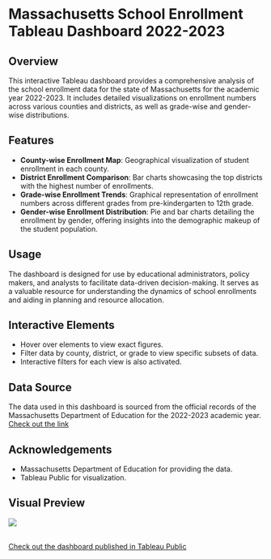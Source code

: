 # Massachusetts School Enrollment Tableau Dashboard 2022-2023

## Overview
This interactive Tableau dashboard provides a comprehensive analysis of the school enrollment data for the state of Massachusetts for the academic year 2022-2023. It includes detailed visualizations on enrollment numbers across various counties and districts, as well as grade-wise and gender-wise distributions.

## Features
- **County-wise Enrollment Map**: Geographical visualization of student enrollment in each county.
- **District Enrollment Comparison**: Bar charts showcasing the top districts with the highest number of enrollments.
- **Grade-wise Enrollment Trends**: Graphical representation of enrollment numbers across different grades from pre-kindergarten to 12th grade.
- **Gender-wise Enrollment Distribution**: Pie and bar charts detailing the enrollment by gender, offering insights into the demographic makeup of the student population.

## Usage
The dashboard is designed for use by educational administrators, policy makers, and analysts to facilitate data-driven decision-making. It serves as a valuable resource for understanding the dynamics of school enrollments and aiding in planning and resource allocation.

## Interactive Elements
- Hover over elements to view exact figures.
- Filter data by county, district, or grade to view specific subsets of data.
- Interactive filters for each view is also activated.

## Data Source
The data used in this dashboard is sourced from the official records of the Massachusetts Department of Education for the 2022-2023 academic year. 
[Check out the link](https://www.doe.mass.edu/infoservices/reports/enroll/default.html)

## Acknowledgements
- Massachusetts Department of Education for providing the data.
- Tableau Public for visualization.

## Visual Preview
<div class='tableauPlaceholder' id='viz1704940650011' style='position: relative'><noscript><a href='#'><img alt=' ' src='https:&#47;&#47;public.tableau.com&#47;static&#47;images&#47;Ma&#47;MassachusettsSchoolEnrollment2022-2023&#47;CountyWiseEnrollmentDashboard&#47;1_rss.png' style='border: none' /></a></noscript><object class='tableauViz'  style='display:none;'><param name='host_url' value='https%3A%2F%2Fpublic.tableau.com%2F' /> <param name='embed_code_version' value='3' /> <param name='site_root' value='' /><param name='name' value='MassachusettsSchoolEnrollment2022-2023&#47;CountyWiseEnrollmentDashboard' /><param name='tabs' value='yes' /><param name='toolbar' value='yes' /><param name='static_image' value='https:&#47;&#47;public.tableau.com&#47;static&#47;images&#47;Ma&#47;MassachusettsSchoolEnrollment2022-2023&#47;CountyWiseEnrollmentDashboard&#47;1.png' /> <param name='animate_transition' value='yes' /><param name='display_static_image' value='yes' /><param name='display_spinner' value='yes' /><param name='display_overlay' value='yes' /><param name='display_count' value='yes' /><param name='language' value='en-US' /></object></div> 


<br/>

[Check out the dashboard published in Tableau Public](https://public.tableau.com/views/MassachusettsSchoolEnrollment2022-2023/CountyWiseEnrollmentDashboard?:language=en-US&:display_count=n&:origin=viz_share_link)
